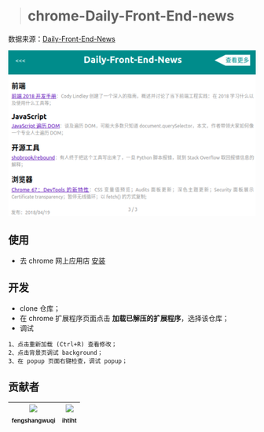 
> # chrome-Daily-Front-End-news

数据来源：[Daily-Front-End-News](https://github.com/FengShangWuQi/Daily-Front-End-News)

![new](./images/news.png)

## 使用

- 去 chrome 网上应用店 [安装](https://chrome.google.com/webstore/detail/front-end-news/dcijaoifeaaafbdglmalaajeedcamogg?utm_source=chrome-app-launcher-info-dialog)

## 开发

- clone 仓库；
- 在 chrome 扩展程序页面点击 **加载已解压的扩展程序**，选择该仓库；
- 调试

```
1、点击重新加载 (Ctrl+R) 查看修改；
2、点击背景页调试 background；
3、在 popup 页面右键检查，调试 popup；
```

## 贡献者
| [<img src="https://avatars3.githubusercontent.com/u/17982705?s=460&v=4" width="100px;"/><br /><sub>fengshangwuqi</sub>](https://github.com/FengShangWuQi) | [<img src="https://avatars2.githubusercontent.com/u/36369736?s=460&v=4" width="100px;"/><br /><sub>ihtiht</sub>](https://github.com/ihtiht) |
| :---: | :---: |